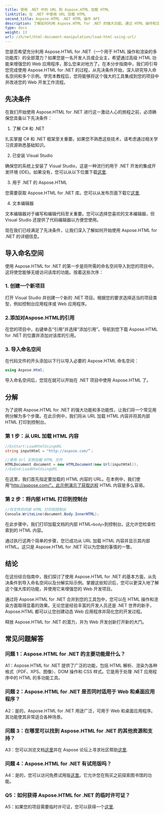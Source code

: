 ```yaml
---
title: 使用 .NET 中的 URL 和 Aspose.HTML 加载 HTML
linktitle: 在 .NET 中使用 URL 加载 HTML
second_title: Aspose.HTML .NET HTML 操作 API
description: 了解如何利用 Aspose.HTML for .NET 的强大功能。通过 HTML 操作和渲染来促进您的 Web 开发。
type: docs
weight: 13
url: /zh/net/html-document-manipulation/load-html-using-url/
---
```


您是否希望充分利用 Aspose.HTML for .NET（一个用于 HTML 操作和渲染的多功能库）的全部潜力？如果您是一名开发人员或企业主，希望通过高级 HTML 功能来增强您的 Web 应用程序，那么您来对地方了。在本分步指南中，我们将引导您完成使用 Aspose.HTML for .NET 的过程，从先决条件开始，深入研究导入命名空间和多个示例。学完本教程后，您将能够将这个强大的工具集成到您的项目中并改进您的 Web 开发工作流程。

## 先决条件

在我们开始使用 Aspose.HTML for .NET 进行这一激动人心的旅程之前，必须确保您具备以下先决条件：

1. 了解 C# 和 .NET

扎实掌握 C# 和 .NET 框架至关重要。如果您不熟悉这些技术，请考虑通过相关学习资源熟悉基础知识。

2. 已安装 Visual Studio

确保您的系统上安装了 Visual Studio，这是一种流行的用于 .NET 开发的集成开发环境 (IDE)。如果没有，您可以从以下位置下载[这里](https://visualstudio.microsoft.com/).

3. 用于 .NET 的 Aspose.HTML

您需要获取 Aspose.HTML for .NET 库。您可以从发布页面下载它[这里](https://releases.aspose.com/html/net/).

4. 文本编辑器

文本编辑器对于编写和编辑代码至关重要。您可以选择您喜欢的文本编辑器，但 Visual Studio 还提供了代码编辑器以方便您使用。

现在我们已经满足了先决条件，让我们深入了解如何开始使用 Aspose.HTML for .NET 的详细信息。

## 导入命名空间

使用 Aspose.HTML for .NET 的第一步是将所需的命名空间导入到您的项目中。这将使您能够无缝访问该库的功能。按着这些次序：

### 1. 创建一个新项目

打开 Visual Studio 并创建一个新的 .NET 项目。根据您的要求选择适当的项目类型，例如控制台应用程序或 Web 应用程序。

### 2.添加对Aspose.HTML的引用

在您的项目中，右键单击“引用”并选择“添加引用”。导航到您下载 Aspose.HTML for .NET 的位置并添加对该库的引用。

### 3. 导入命名空间

在代码文件的开头添加以下行以导入必要的 Aspose.HTML 命名空间：

```csharp
using Aspose.Html;
```

导入命名空间后，您现在就可以开始在 .NET 项目中使用 Aspose.HTML 了。

## 分解

为了说明 Aspose.HTML for .NET 的强大功能和多功能性，让我们将一个常见用例分解为多个步骤。在此示例中，我们将从 URL 加载 HTML 内容并将其内部 HTML 打印到控制台。

### 第 1 步：从 URL 加载 HTML 内容

```csharp
//ExStart:LoadHtmlUsingURL
string inputHtml = "http://aspose.com/”；

//使用 Url 实例加载 HTML 文件
HTMLDocument document = new HTMLDocument(new Url(inputHtml));
//ExEnd:LoadHtmlUsingURL
```

在这里，我们首先指定要加载的 HTML 内容的 URL。在本例中，我们使用“http://aspose.com/”。此示例演示了获取远程 HTML 内容是多么容易。

### 第 2 步：将内部 HTML 打印到控制台

```csharp
//将文件的内部 HTML 打印到控制台
Console.WriteLine(document.Body.InnerHTML);
```

在此步骤中，我们打印加载文档的内部 HTML`<body>`到控制台。这允许您检查检索到的 HTML 内容。

通过执行这两个简单的步骤，您已成功从 URL 加载 HTML 内容并显示其内部 HTML。这只是 Aspose.HTML for .NET 可以为您做的事情的一瞥。

## 结论

在这份综合指南中，我们探讨了使用 Aspose.HTML for .NET 的基本方面，从先决条件到导入命名空间以及分解实际示例。掌握这些知识后，您可以更深入地了解这个强大库的功能，并使用它来增强您的 Web 开发项目。

通过将 Aspose.HTML for .NET 合并到您的工具包中，您可以在 HTML 操作和渲染方面取得显着的效果。无论您是经验丰富的开发人员还是 .NET 世界的新手，Aspose.HTML 都可以让您创建动态 Web 应用程序并简化您的开发过程。

释放 Aspose.HTML for .NET 的潜力，并为 Web 开发创新打开新的大门。

## 常见问题解答

### 问题 1：Aspose.HTML for .NET 的主要功能是什么？
   
A1：Aspose.HTML for .NET 提供了广泛的功能，包括 HTML 解析、渲染为各种格式（PDF、XPS、图像）、DOM 操作和 CSS 样式。它是用于处理 .NET 应用程序中的 HTML 的多功能工具。

### 问题 2：Aspose.HTML for .NET 是否同时适用于 Web 和桌面应用程序？
   
A2：是的，Aspose.HTML for .NET 用途广泛，可用于 Web 和桌面应用程序。其功能使其非常适合各种场景。

### 问题 3：在哪里可以找到 Aspose.HTML for .NET 的其他资源和支持？
   
 A3：您可以浏览文档[这里](https://reference.aspose.com/html/net/)并在 Aspose 论坛上寻求社区帮助[这里](https://forum.aspose.com/).

### 问题 4：Aspose.HTML for .NET 有试用版吗？
   
 A4：是的，您可以访问免费试用版[这里](https://releases.aspose.com/)。它允许您在购买之前探索图书馆的功能。

### Q5：如何获得 Aspose.HTML for .NET 的临时许可证？
   
 A5：如果您的项目需要临时许可证，您可以获得一个[这里](https://purchase.aspose.com/temporary-license/).